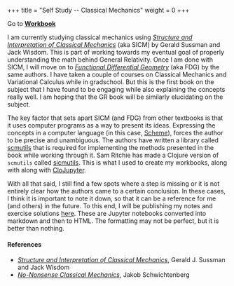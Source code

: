 +++
title = "Self Study -- Classical Mechanics"
weight = 0
+++

Go to [**Workbook**](/projects/sicm-workbook)

I am currently studying classical mechanics using _[Structure and Interpretation of Classical Mechanics](https://tgvaughan.github.io/sicm/)_ (aka SICM) by Gerald Sussman and Jack Wisdom. This is part of working towards my eventual goal of properly understanding the math behind General Relativity. Once I am done with SICM, I will move on to [_Functional Differential Geometry_](https://mitpress.mit.edu/9780262019347/functional-differential-geometry/) (aka FDG) by the same authors. I have taken a couple of courses on Classical Mechanics and Variational Calculus while in gradschool. But this is the first book on the subject that I have found to be engaging while also explaining the concepts really well. I am hoping that the GR book will be similarly elucidating on the subject.

The key factor that sets apart SICM (and FDG) from other textbooks is that it uses computer programs as a way to present its ideas. Expressing the concepts in a computer language (in this case, [Scheme](<https://en.wikipedia.org/wiki/Scheme_(programming_language)>)), forces the author to be precise and unambiguous. The authors have written a library called [scmutils](https://groups.csail.mit.edu/mac/users/gjs/6946/installation.html) that is required for implementing the methods presented in the book while working through it. Sam Ritchie has made a Clojure version of `scmutils` called [sicmutils](https://github.com/sicmutils/sicmutils). This is what I used to create my workbooks, along with along with [CloJupyter](https://github.com/clojupyter/clojupyter).

With all that said, I still find a few spots where a step is missing or it is not entirely clear how the authors came to a certain conclusion. In these cases, I think it is important to note it down, so that it can be a reference for me (and others) in the future. To this end, I will be publishing my notes and exercise solutions [here](/projects/sicm-workbook). These are Jupyter notebooks converted into markdown and then to HTML. The formatting may not be perfect, but it is better than nothing.

#### References

- _[Structure and Interpretation of Classical Mechanics](https://tgvaughan.github.io/sicm/)_, Gerald J. Sussman and Jack Wisdom
- _[No-Nonsense Classical Mechanics](https://nononsensebooks.com/cm/)_, Jakob Schwichtenberg

